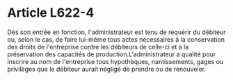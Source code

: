 # Article L622-4

Dès son entrée en fonction, l'administrateur est tenu de requérir du   débiteur ou, selon le cas, de faire lui-même tous actes nécessaires à la conservation des droits de l'entreprise contre les débiteurs de celle-ci et à la préservation des capacités de production.L'administrateur a qualité pour inscrire au nom de l'entreprise tous hypothèques, nantissements, gages ou privilèges que le   débiteur aurait négligé de prendre ou de renouveler.